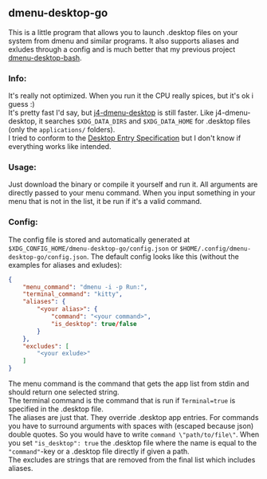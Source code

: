 ## dmenu-desktop-go

This is a little program that allows you to launch .desktop files on your system from dmenu and similar programs.
It also supports aliases and exludes through a config and is much better that my previous project [dmenu-desktop-bash](https://github.com/technicfan/dmenu-desktop-bash).

### Info:

It's really not optimized. When you run it the CPU really spices, but it's ok i guess :)<br>
It's pretty fast I'd say, but [j4-dmenu-desktop](https://github.com/enkore/j4-dmenu-desktop) is still faster.
Like j4-dmenu-desktop, it searches `$XDG_DATA_DIRS` and `$XDG_DATA_HOME` for .desktop files (only the `applications/` folders).<br>
I tried to conform to the [Desktop Entry Specification](https://specifications.freedesktop.org/desktop-entry-spec/1.5/) but I don't know if everything works like intended.

### Usage:

Just download the binary or compile it yourself and run it.
All arguments are directly passed to your menu command.
When you input something in your menu that is not in the list, it be run if it's a valid command.

### Config:

The config file is stored and automatically generated at `$XDG_CONFIG_HOME/dmenu-desktop-go/config.json` or `$HOME/.config/dmenu-desktop-go/config.json`.
The default config looks like this (without the examples for aliases and exludes):

```json
{
    "menu_command": "dmenu -i -p Run:",
    "terminal_command": "kitty",
    "aliases": {
        "<your alias>": {
            "command": "<your command>",
            "is_desktop": true/false
        }
    },
    "excludes": [
        "<your exlude>"
    ]
}
```

The menu command is the command that gets the app list from stdin and should return one selected string.<br>
The terminal command is the command that is run if `Terminal=true` is specified in the .desktop file.<br>
The aliases are just that. They override .desktop app entries.
For commands you have to surround arguments with spaces with (escaped because json) double quotes. So you would have to write `command \"path/to/file\"`.
When you set `"is_desktop": true` the .desktop file where the name is equal to the `"command"`-key or a .desktop file directly if given a path.<br>
The excludes are strings that are removed from the final list which includes aliases.
